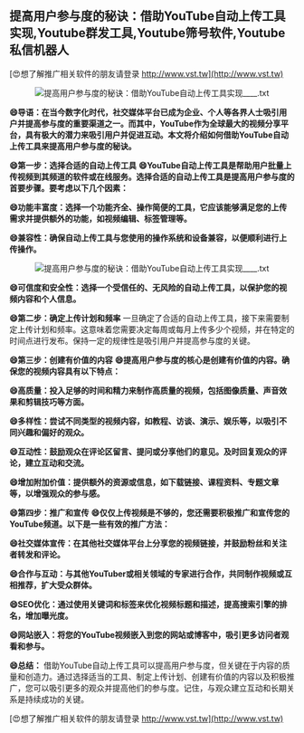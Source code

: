 ## **提高用户参与度的秘诀：借助YouTube自动上传工具实现,Youtube群发工具,Youtube筛号软件,Youtube私信机器人**

[😍想了解推广相关软件的朋友请登录 http://www.vst.tw](http://www.vst.tw)

 <center><img src="https://vst.tw/MP4/tuiguang/png/7.png" alt="提高用户参与度的秘诀：借助YouTube自动上传工具实现____.txt"></center>

**😄导语：在当今数字化时代，社交媒体平台已成为企业、个人等各界人士吸引用户并提高参与度的重要渠道之一。而其中，YouTube作为全球最大的视频分享平台，具有极大的潜力来吸引用户并促进互动。本文将介绍如何借助YouTube自动上传工具来提高用户参与度的秘诀。**

**😄第一步：选择合适的自动上传工具**
**😄YouTube自动上传工具是帮助用户批量上传视频到其频道的软件或在线服务。选择合适的自动上传工具是提高用户参与度的首要步骤。要考虑以下几个因素：**

**😄功能丰富度：选择一个功能齐全、操作简便的工具，它应该能够满足您的上传需求并提供额外的功能，如视频编辑、标签管理等。**

**😄兼容性：确保自动上传工具与您使用的操作系统和设备兼容，以便顺利进行上传操作。**

 <center><img src="https://vst.tw/MP4/tuiguang/png/5.png" alt="提高用户参与度的秘诀：借助YouTube自动上传工具实现____.txt"></center>

**😄可信度和安全性：选择一个受信任的、无风险的自动上传工具，以保护您的视频内容和个人信息。**

**😄第二步：确定上传计划和频率**
一旦确定了合适的自动上传工具，接下来需要制定上传计划和频率。这意味着您需要决定每周或每月上传多少个视频，并在特定的时间点进行发布。保持一定的规律性是吸引用户并提高参与度的关键。

**😄第三步：创建有价值的内容**
**😄提高用户参与度的核心是创建有价值的内容。确保您的视频内容具有以下特点：**

**😄高质量：投入足够的时间和精力来制作高质量的视频，包括图像质量、声音效果和剪辑技巧等方面。**

**😄多样性：尝试不同类型的视频内容，如教程、访谈、演示、娱乐等，以吸引不同兴趣和偏好的观众。**

**😄互动性：鼓励观众在评论区留言、提问或分享他们的意见。及时回复观众的评论，建立互动和交流。**

**😄增加附加价值：提供额外的资源或信息，如下载链接、课程资料、专题文章等，以增强观众的参与感。**

**😄第四步：推广和宣传**
**😄仅仅上传视频是不够的，您还需要积极推广和宣传您的YouTube频道。以下是一些有效的推广方法：**

**😄社交媒体宣传：在其他社交媒体平台上分享您的视频链接，并鼓励粉丝和关注者转发和评论。**

**😄合作与互动：与其他YouTuber或相关领域的专家进行合作，共同制作视频或互相推荐，扩大受众群体。**

**😄SEO优化：通过使用关键词和标签来优化视频标题和描述，提高搜索引擎的排名，增加曝光度。**

**😄网站嵌入：将您的YouTube视频嵌入到您的网站或博客中，吸引更多访问者观看和参与。**

**😄总结：**
借助YouTube自动上传工具可以提高用户参与度，但关键在于内容的质量和创造力。通过选择适当的工具、制定上传计划、创建有价值的内容以及积极推广，您可以吸引更多的观众并提高他们的参与度。记住，与观众建立互动和长期关系是持续成功的关键。

[😍想了解推广相关软件的朋友请登录 http://www.vst.tw](http://www.vst.tw)



